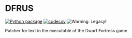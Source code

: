 # DFRUS

[![Python package](https://github.com/dfint/dfrus/workflows/Python%20package/badge.svg)](https://github.com/dfint/dfrus/actions?query=workflow%3A"Python+package")
[![codecov](https://codecov.io/gh/dfint/dfrus/branch/develop/graph/badge.svg?token=PKw7KdAswK)](https://codecov.io/gh/dfint/dfrus)
![Warning: Legacy!](https://img.shields.io/badge/Warning-Legacy!-red)

Patcher for text in the executable of the Dwarf Fortress game
